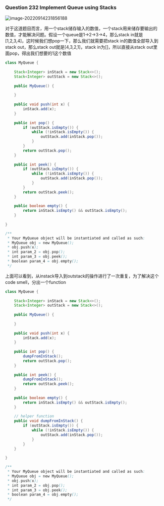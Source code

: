 ### Question 232 Implement Queue using Stacks

![image-20220914231856188](C:\Users\jason\AppData\Roaming\Typora\typora-user-images\image-20220914231856188.png)

对于这道题目而言，用一个stack储存输入的数值，一个stack用来储存要输出的数值，才能解决问题。假设一个queue是1->2->3->4，那么stack in就是[1,2,3,4]，这时候我们想pop一下，那么我们就需要把stack in的数值全部导入到stack out，那么stack out就是[4,3,2,1]，stack in为[]，所以直接从stack out里面pop，得出我们想要的1这个数值

```java
class MyQueue {
    
    Stack<Integer> inStack = new Stack<>();
    Stack<Integer> outStack = new Stack<>();
    
    public MyQueue() {
        
    }
    
    public void push(int x) {
        inStack.add(x);
    }
    
    public int pop() {
        if (outStack.isEmpty()) {
            while (!inStack.isEmpty()) {
                outStack.add(inStack.pop());
            }
        }
        return outStack.pop();
    }
    
    public int peek() {
        if (outStack.isEmpty()) {
            while (!inStack.isEmpty()) {
                outStack.add(inStack.pop());
            }
        }
        return outStack.peek();
    }
    
    public boolean empty() {
        return inStack.isEmpty() && outStack.isEmpty();
    }
    
}

/**
 * Your MyQueue object will be instantiated and called as such:
 * MyQueue obj = new MyQueue();
 * obj.push(x);
 * int param_2 = obj.pop();
 * int param_3 = obj.peek();
 * boolean param_4 = obj.empty();
 */
```



上面可以看到，从instack导入到outstack的操作进行了一次重复，为了解决这个code smell，分出一个function

```java
class MyQueue {
    
    Stack<Integer> inStack = new Stack<>();
    Stack<Integer> outStack = new Stack<>();
    
    public MyQueue() {
        
    }
    
    public void push(int x) {
        inStack.add(x);
    }
    
    public int pop() {
        dumpFromInStack();
        return outStack.pop();
    }
    
    public int peek() {
        dumpFromInStack();
        return outStack.peek();
    }
    
    public boolean empty() {
        return inStack.isEmpty() && outStack.isEmpty();
    }
    
    // helper function
    public void dumpFromInStack() {
        if (outStack.isEmpty()) {
            while (!inStack.isEmpty()) {
                outStack.add(inStack.pop());
            }
        }
    }
    
}

/**
 * Your MyQueue object will be instantiated and called as such:
 * MyQueue obj = new MyQueue();
 * obj.push(x);
 * int param_2 = obj.pop();
 * int param_3 = obj.peek();
 * boolean param_4 = obj.empty();
 */
```

